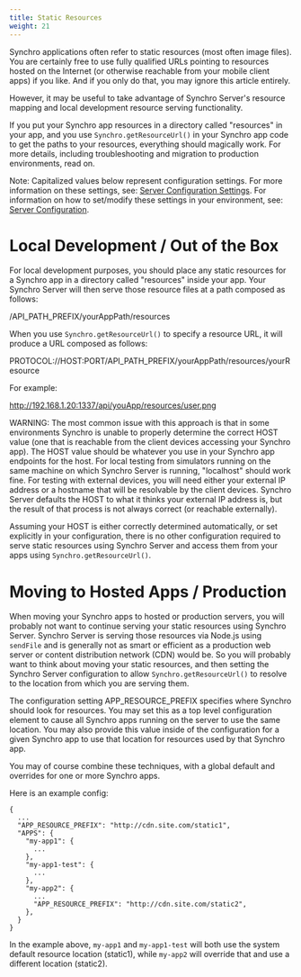 ```yaml
---
title: Static Resources
weight: 21
---
```


Synchro applications often refer to static resources (most often image files).  You are certainly free to use fully qualified URLs
pointing to resources hosted on the Internet (or otherwise reachable from your mobile client apps) if you like.  And if you only do
that, you may ignore this article entirely.

However, it may be useful to take advantage of Synchro Server's resource mapping and local development resource serving functionality.

If you put your Synchro app resources in a directory called "resources" in your app, and you use `Synchro.getResourceUrl()` in your Synchro
app code to get the paths to your resources, everything should magically work.  For more details, including troubleshooting and migration
to production environments, read on.

Note: Capitalized values below represent configuration settings.  For more information on these settings, see: 
[Server Configuration Settings](server-configuration-settings).  For information on how to set/modify these settings in your environment, 
see: [Server Configuration](server-confguration).

# Local Development / Out of the Box

For local development purposes, you should place any static resources for a Synchro app in a directory called "resources" inside your app.
Your Synchro Server will then serve those resource files at a path composed as follows:

/API_PATH_PREFIX/yourAppPath/resources 

When you use `Synchro.getResourceUrl()` to specify a resource URL, it will produce a URL composed as follows:

PROTOCOL://HOST:PORT/API_PATH_PREFIX/yourAppPath/resources/yourResource 

For example:

http://192.168.1.20:1337/api/youApp/resources/user.png

WARNING: The most common issue with this approach is that in some environments Synchro is unable to properly determine the correct HOST
value (one that is reachable from the client devices accessing your Synchro app).  The HOST value should be whatever you use in your Synchro
app endpoints for the host.  For local testing from simulators running on the same machine on which Synchro Server is running, "localhost"
should work fine.  For testing with external devices, you will need either your external IP address or a hostname that will be resolvable
by the client devices.  Synchro Server defaults the HOST to what it thinks your external IP address is, but the result of that process is
not always correct (or reachable externally).

Assuming your HOST is either correctly determined automatically, or set explicitly in your configuration, there is no other configuration
required to serve static resources using Synchro Server and access them from your apps using `Synchro.getResourceUrl()`.

# Moving to Hosted Apps / Production

When moving your Synchro apps to hosted or production servers, you will probably not want to continue serving your static resources using
Synchro Server.  Synchro Server is serving those resources via Node.js using `sendFile` and is generally not as smart or efficient as a
production web server or content distribution network (CDN) would be.  So you will probably want to think about moving your static resources,
and then setting the Synchro Server configuration to allow `Synchro.getResourceUrl()` to resolve to the location from which you are serving them.

The configuration setting APP_RESOURCE_PREFIX specifies where Synchro should look for resources.  You may set this as a top level
configuration element to cause all Synchro apps running on the server to use the same location.  You may also provide this value inside
of the configuration for a given Synchro app to use that location for resources used by that Synchro app.  

You may of course combine these techniques, with a global default and overrides for one or more Synchro apps. 

Here is an example config:

    {
      ...
      "APP_RESOURCE_PREFIX": "http://cdn.site.com/static1",
      "APPS": {
        "my-app1": {
          ...        
        },
        "my-app1-test": {
          ...
        },
        "my-app2": {
          ...
          "APP_RESOURCE_PREFIX": "http://cdn.site.com/static2",
        },
      }
    }

In the example above, `my-app1` and `my-app1-test` will both use the system default resource location (static1), while `my-app2` will
override that and use a different location (static2).
